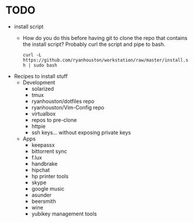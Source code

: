 # TODO

  * install script
    * How do you do this before having git to clone the repo that contains the
      install script? Probably curl the script and pipe to bash.

      `curl -L https://github.com/ryanhouston/workstation/raw/master/install.sh | sudo bash`
  * Recipes to install stuff
    * Development
      * solarized
      * tmux
      * ryanhouston/dotfiles repo
      * ryanhouston/Vim-Config repo
      * virtualbox
      * repos to pre-clone
      * httpie
      * ssh keys... without exposing private keys
    * Apps
      * keepassx
      * bittorrent sync
      * f.lux
      * handbrake
      * hipchat
      * hp printer tools
      * skype
      * google music
      * asunder
      * beersmith
      * wine
      * yubikey management tools

